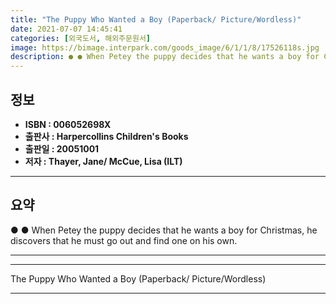 ```yaml
---
title: "The Puppy Who Wanted a Boy (Paperback/ Picture/Wordless)"
date: 2021-07-07 14:45:41
categories: [외국도서, 해외주문원서]
image: https://bimage.interpark.com/goods_image/6/1/1/8/17526118s.jpg
description: ● ● When Petey the puppy decides that he wants a boy for Christmas, he discovers that he must go out and find one on his own.
---
```


## **정보**

- **ISBN : 006052698X**
- **출판사 : Harpercollins Children's Books**
- **출판일 : 20051001**
- **저자 : Thayer, Jane/ McCue, Lisa (ILT)**

------



## **요약**

●  ●  When Petey the puppy decides that he wants a boy for Christmas, he discovers that he must go out and find one on his own.

------



------


The Puppy Who Wanted a Boy (Paperback/ Picture/Wordless) 

------


